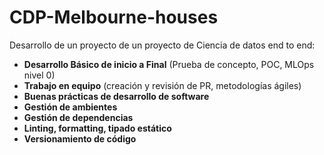 # CDP-Melbourne-houses


Desarrollo de un proyecto de un proyecto de Ciencia de datos end to end:

- **Desarrollo Básico de inicio a Final** (Prueba de concepto, POC, MLOps nivel 0)  
- **Trabajo en equipo** (creación y revisión de PR, metodologías ágiles)  
- **Buenas prácticas de desarrollo de software**  
- **Gestión de ambientes**  
- **Gestión de dependencias**  
- **Linting, formatting, tipado estático**  
- **Versionamiento de código**  
